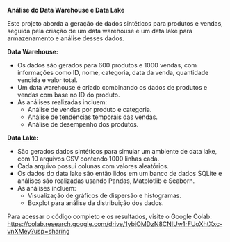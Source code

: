 **Análise do Data Warehouse e Data Lake**

Este projeto aborda a geração de dados sintéticos para produtos e vendas, seguida pela criação de um data warehouse e um data lake para armazenamento e análise desses dados.

**Data Warehouse:**
- Os dados são gerados para 600 produtos e 1000 vendas, com informações como ID, nome, categoria, data da venda, quantidade vendida e valor total.
- Um data warehouse é criado combinando os dados de produtos e vendas com base no ID do produto.
- As análises realizadas incluem:
  - Análise de vendas por produto e categoria.
  - Análise de tendências temporais das vendas.
  - Análise de desempenho dos produtos.

**Data Lake:**
- São gerados dados sintéticos para simular um ambiente de data lake, com 10 arquivos CSV contendo 1000 linhas cada.
- Cada arquivo possui colunas com valores aleatórios.
- Os dados do data lake são então lidos em um banco de dados SQLite e análises são realizadas usando Pandas, Matplotlib e Seaborn.
- As análises incluem:
  - Visualização de gráficos de dispersão e histogramas.
  - Boxplot para análise da distribuição dos dados.

Para acessar o código completo e os resultados, visite o Google Colab: https://colab.research.google.com/drive/1ybiOMDzN8CNIUw1rFUoXhtXxc-vnXMey?usp=sharing
